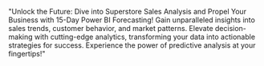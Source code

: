 "Unlock the Future:
Dive into Superstore Sales Analysis and Propel Your Business with 15-Day Power BI Forecasting! Gain unparalleled insights into sales trends, customer behavior, and market patterns. Elevate decision-making with cutting-edge analytics, transforming your data into actionable strategies for success. Experience the power of predictive analysis at your fingertips!"
